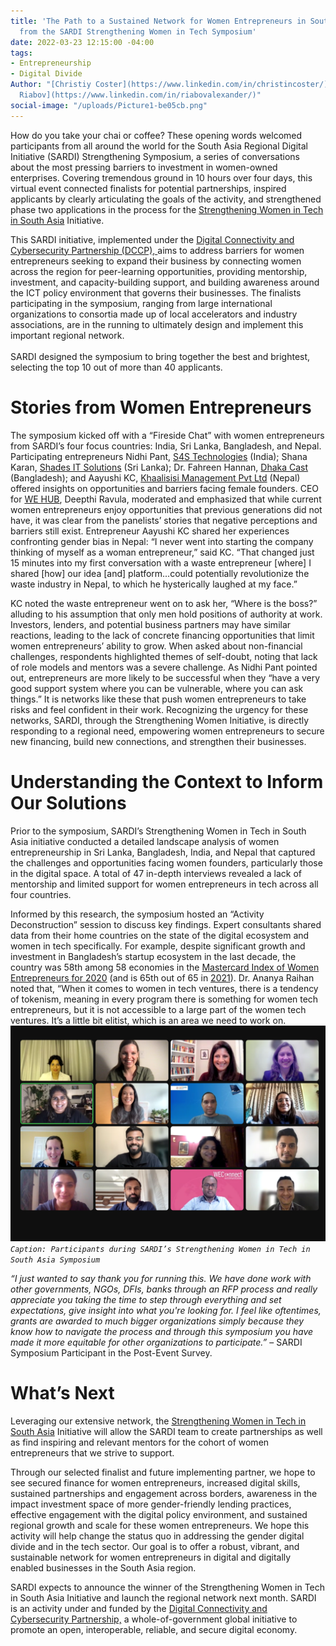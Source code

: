 ```yaml
---
title: 'The Path to a Sustained Network for Women Entrepreneurs in South Asia: Insights
  from the SARDI Strengthening Women in Tech Symposium'
date: 2022-03-23 12:15:00 -04:00
tags:
- Entrepreneurship
- Digital Divide
Author: "[Christiy Coster](https://www.linkedin.com/in/christincoster/) and [Alexander
  Riabov](https://www.linkedin.com/in/riabovalexander/)"
social-image: "/uploads/Picture1-be05cb.png"
---
```


How do you take your chai or coffee? These opening words welcomed participants from all around the world for the South Asia Regional Digital Initiative (SARDI) Strengthening Symposium, a series of conversations about the most pressing barriers to investment in women-owned enterprises. Covering tremendous ground in 10 hours over four days, this virtual event connected finalists for potential partnerships, inspired applicants by clearly articulating the goals of the activity, and strengthened phase two applications in the process for the [Strengthening Women in Tech in South Asia](https://dai-global-digital.com/apply-now-strengthening-women-in-tech-in-south-asia.html) Initiative.

This SARDI initiative, implemented under the [Digital Connectivity and Cybersecurity Partnership (DCCP), ](https://www.state.gov/digital-connectivity-and-cybersecurity-partnership/)aims to address barriers for women entrepreneurs seeking to expand their business by connecting women across the region for peer-learning opportunities, providing mentorship, investment, and capacity-building support, and building awareness around the ICT policy environment that governs their businesses. The finalists participating in the symposium, ranging from large international organizations to consortia made up of local accelerators and industry associations, are in the running to ultimately design and implement this important regional network. \
\
SARDI designed the symposium to bring together the best and brightest, selecting the top 10 out of more than 40 applicants.

<!--more-->

# **Stories from Women Entrepreneurs**

The symposium kicked off with a “Fireside Chat” with women entrepreneurs from SARDI’s four focus countries: India, Sri Lanka, Bangladesh, and Nepal. Participating entrepreneurs Nidhi Pant, [S4S Technologies](https://s4stechnologies.com/) (India); Shana Karan, [Shades IT Solutions](https://shadesit.com/) (Sri Lanka); Dr. Fahreen Hannan, [Dhaka Cast](https://dhakacast.com/) (Bangladesh); and Aayushi KC, [Khaalisisi Management Pvt Ltd](https://www.khaalisisi.com/) (Nepal) offered insights on opportunities and barriers facing female founders. CEO for [WE HUB](https://wehub.telangana.gov.in/), Deepthi Ravula, moderated and emphasized that while current women entrepreneurs enjoy opportunities that previous generations did not have, it was clear from the panelists’ stories that negative perceptions and barriers still exist. Entrepreneur Aayushi KC shared her experiences confronting gender bias in Nepal: “I never went into starting the company thinking of myself as a woman entrepreneur,” said KC. “That changed just 15 minutes into my first conversation with a waste entrepreneur \[where\] I shared \[how\] our idea \[and\] platform...could potentially revolutionize the waste industry in Nepal, to which he hysterically laughed at my face.”

KC noted the waste entrepreneur went on to ask her, “Where is the boss?” alluding to his assumption that only men hold positions of authority at work. Investors, lenders, and potential business partners may have similar reactions, leading to the lack of concrete financing opportunities that limit women entrepreneurs’ ability to grow. When asked about non-financial challenges, respondents highlighted themes of self-doubt, noting that lack of role models and mentors was a severe challenge. As Nidhi Pant pointed out, entrepreneurs are more likely to be successful when they “have a very good support system where you can be vulnerable, where you can ask things.” It is networks like these that push women entrepreneurs to take risks and feel confident in their work. Recognizing the urgency for these networks, SARDI, through the Strengthening Women Initiative, is directly responding to a regional need, empowering women entrepreneurs to secure new financing, build new connections, and strengthen their businesses.

# **Understanding the Context to Inform Our Solutions**

Prior to the symposium, SARDI’s Strengthening Women in Tech in South Asia initiative conducted a detailed landscape analysis of women entrepreneurship in Sri Lanka, Bangladesh, India, and Nepal that captured the challenges and opportunities facing women founders, particularly those in the digital space. A total of 47 in-depth interviews revealed a lack of mentorship and limited support for women entrepreneurs in tech across all four countries.

Informed by this research, the symposium hosted an “Activity Deconstruction” session to discuss key findings. Expert consultants shared data from their home countries on the state of the digital ecosystem and women in tech specifically. For example, despite significant growth and investment in Bangladesh’s startup ecosystem in the last decade, the country was 58th among 58 economies in the [Mastercard Index of Women Entrepreneurs for 2020](https://www.mastercard.com/news/media/phwevxcc/the-mastercard-index-of-women-entrepreneurs.pdf) (and is 65th out of 65 in [2021](https://www.mastercard.com/news/media/phwevxcc/the-mastercard-index-of-women-entrepreneurs-2021.pdf)). Dr. Ananya Raihan noted that, “When it comes to women in tech ventures, there is a tendency of tokenism, meaning in every program there is something for women tech entrepreneurs, but it is not accessible to a large part of the women tech ventures. It’s a little bit elitist, which is an area we need to work on.\
![Picture1-be05cb.png](/uploads/Picture1-be05cb.png)\
*`Caption: Participants during SARDI’s Strengthening Women in Tech in South Asia Symposium`*

*“I just wanted to say thank you for running this. We have done work with other governments, NGOs, DFIs, banks through an RFP process and really appreciate you taking the time to step through everything and set expectations, give insight into what you're looking for. I feel like oftentimes, grants are awarded to much bigger organizations simply because they know how to navigate the process and through this symposium you have made it more equitable for other organizations to participate.”* – SARDI Symposium Participant in the Post-Event Survey.

# What’s Next

Leveraging our extensive network, the [Strengthening Women in Tech in South Asia](https://dai-global-digital.com/apply-now-strengthening-women-in-tech-in-south-asia.html) Initiative will allow the SARDI team to create partnerships as well as find inspiring and relevant mentors for the cohort of women entrepreneurs that we strive to support.

Through our selected finalist and future implementing partner, we hope to see secured finance for women entrepreneurs, increased digital skills, sustained partnerships and engagement across borders, awareness in the impact investment space of more gender-friendly lending practices, effective engagement with the digital policy environment, and sustained regional growth and scale for these women entrepreneurs. We hope this activity will help change the status quo in addressing the gender digital divide and in the tech sector. Our goal is to offer a robust, vibrant, and sustainable network for women entrepreneurs in digital and digitally enabled businesses in the South Asia region.

SARDI expects to announce the winner of the Strengthening Women in Tech in South Asia Initiative and launch the regional network next month. SARDI is an activity under and funded by the [Digital Connectivity and Cybersecurity Partnership,](https://www.state.gov/digital-connectivity-and-cybersecurity-partnership/) a whole-of-government global initiative to promote an open, interoperable, reliable, and secure digital economy.
